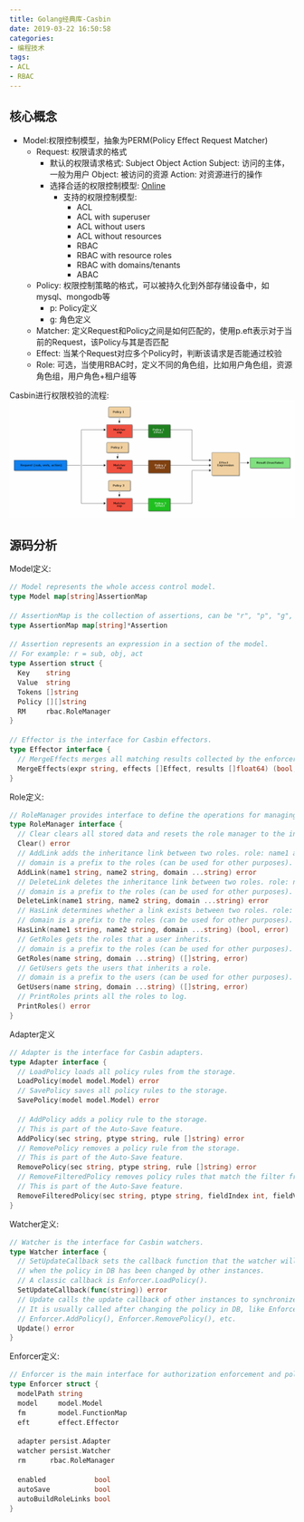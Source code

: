 ```yaml
---
title: Golang经典库-Casbin
date: 2019-03-22 16:50:58
categories: 
- 编程技术
tags: 
- ACL
- RBAC
---
```


## 核心概念

- Model:权限控制模型，抽象为PERM(Policy Effect Request Matcher)
  - Request: 权限请求的格式
    - 默认的权限请求格式: Subject Object Action
      Subject: 访问的主体，一般为用户
      Object: 被访问的资源
      Action: 对资源进行的操作
    - 选择合适的权限控制模型: [Online](https://casbin.org/editor/)
      - 支持的权限控制模型:
        - ACL
        - ACL with superuser
        - ACL without users
        - ACL without resources
        - RBAC
        - RBAC with resource roles
        - RBAC with domains/tenants
        - ABAC
  - Policy: 权限控制策略的格式，可以被持久化到外部存储设备中，如mysql、mongodb等
    - p: Policy定义
    - g: 角色定义
  - Matcher: 定义Request和Policy之间是如何匹配的，使用p.eft表示对于当前的Request，该Policy与其是否匹配
  - Effect: 当某个Request对应多个Policy时，判断该请求是否能通过校验
  - Role: 可选，当使用RBAC时，定义不同的角色组，比如用户角色组，资源角色组，用户角色+租户组等

Casbin进行权限校验的流程:![img](/images/Casbin之PERM权限控制模型.png)

## 源码分析

Model定义:

```Go
// Model represents the whole access control model.
type Model map[string]AssertionMap

// AssertionMap is the collection of assertions, can be "r", "p", "g", "e", "m".
type AssertionMap map[string]*Assertion

// Assertion represents an expression in a section of the model.
// For example: r = sub, obj, act
type Assertion struct {
  Key    string
  Value  string
  Tokens []string
  Policy [][]string
  RM     rbac.RoleManager
}

// Effector is the interface for Casbin effectors.
type Effector interface {
  // MergeEffects merges all matching results collected by the enforcer into a single decision.
  MergeEffects(expr string, effects []Effect, results []float64) (bool, error)
}
```

Role定义:

```Go
// RoleManager provides interface to define the operations for managing roles.
type RoleManager interface {
  // Clear clears all stored data and resets the role manager to the initial state.
  Clear() error
  // AddLink adds the inheritance link between two roles. role: name1 and role: name2.
  // domain is a prefix to the roles (can be used for other purposes).
  AddLink(name1 string, name2 string, domain ...string) error
  // DeleteLink deletes the inheritance link between two roles. role: name1 and role: name2.
  // domain is a prefix to the roles (can be used for other purposes).
  DeleteLink(name1 string, name2 string, domain ...string) error
  // HasLink determines whether a link exists between two roles. role: name1 inherits role: name2.
  // domain is a prefix to the roles (can be used for other purposes).
  HasLink(name1 string, name2 string, domain ...string) (bool, error)
  // GetRoles gets the roles that a user inherits.
  // domain is a prefix to the roles (can be used for other purposes).
  GetRoles(name string, domain ...string) ([]string, error)
  // GetUsers gets the users that inherits a role.
  // domain is a prefix to the users (can be used for other purposes).
  GetUsers(name string, domain ...string) ([]string, error)
  // PrintRoles prints all the roles to log.
  PrintRoles() error
}
```

Adapter定义

```Go
// Adapter is the interface for Casbin adapters.
type Adapter interface {
  // LoadPolicy loads all policy rules from the storage.
  LoadPolicy(model model.Model) error
  // SavePolicy saves all policy rules to the storage.
  SavePolicy(model model.Model) error

  // AddPolicy adds a policy rule to the storage.
  // This is part of the Auto-Save feature.
  AddPolicy(sec string, ptype string, rule []string) error
  // RemovePolicy removes a policy rule from the storage.
  // This is part of the Auto-Save feature.
  RemovePolicy(sec string, ptype string, rule []string) error
  // RemoveFilteredPolicy removes policy rules that match the filter from the storage.
  // This is part of the Auto-Save feature.
  RemoveFilteredPolicy(sec string, ptype string, fieldIndex int, fieldValues ...string) error
}
```

Watcher定义:

```Go
// Watcher is the interface for Casbin watchers.
type Watcher interface {
  // SetUpdateCallback sets the callback function that the watcher will call
  // when the policy in DB has been changed by other instances.
  // A classic callback is Enforcer.LoadPolicy().
  SetUpdateCallback(func(string)) error
  // Update calls the update callback of other instances to synchronize their policy.
  // It is usually called after changing the policy in DB, like Enforcer.SavePolicy(),
  // Enforcer.AddPolicy(), Enforcer.RemovePolicy(), etc.
  Update() error
}
```

Enforcer定义:

```Go
// Enforcer is the main interface for authorization enforcement and policy management.
type Enforcer struct {
  modelPath string
  model     model.Model
  fm        model.FunctionMap
  eft       effect.Effector

  adapter persist.Adapter
  watcher persist.Watcher
  rm      rbac.RoleManager

  enabled            bool
  autoSave           bool
  autoBuildRoleLinks bool
}
```